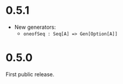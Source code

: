 # 0.5.1

* New generators:
  * `oneofSeq : Seq[A] => Gen[Option[A]]`

# 0.5.0

First public release.
